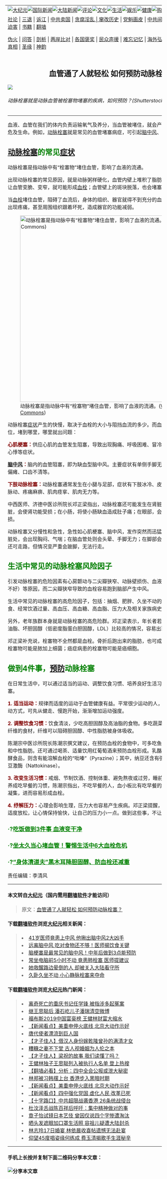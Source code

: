 <a name="1" id="1" target="_blank"></a><span id="1"></span>
<table border="0"><tr><td colspan="2" VALIGN=TOP><a href="https://github.com/mprjd2205/djy/blob/master/gb/nsc413.md#1"><img src="https://gitlab.com/szzdlab/www/raw/master/t/djy/1.jpg" title="大纪元"></a><a href="https://github.com/mprjd2205/djy/blob/master/gb/n24hr.md#1"><img src="https://gitlab.com/szzdlab/www/raw/master/t/djy/3.jpg" title="国际新闻"></a><a href="https://github.com/mprjd2205/djy/blob/master/gb/nsc413.md#1"><img src="https://gitlab.com/szzdlab/www/raw/master/t/djy/4.jpg" title="大陆新闻"></a><a href="https://github.com/mprjd2205/djy/blob/master/gb/news392.md#1"><img src="https://gitlab.com/szzdlab/www/raw/master/t/djy/5.jpg" title="评论"></a><a href="https://github.com/mprjd2205/djy/blob/master/gb/news2007.md#1"><img src="https://gitlab.com/szzdlab/www/raw/master/t/djy/6.jpg" title="文化"></a><a href="https://github.com/mprjd2205/djy/blob/master/gb/news2008.md#1"><img src="https://gitlab.com/szzdlab/www/raw/master/t/djy/7.jpg" title="生活"></a><a href="https://github.com/mprjd2205/djy/blob/master/gb/ncyule.md#1"><img src="https://gitlab.com/szzdlab/www/raw/master/t/djy/8.jpg" title="娱乐"></a><a href="https://github.com/mprjd2205/djy/blob/master/gb/nsc1002.md#1"><img src="https://gitlab.com/szzdlab/www/raw/master/t/djy/9.jpg" title="健康"><a href="https://www.youlucky.com"><img src="https://gitlab.com/szzdlab/www/raw/master/t/djy/10.jpg" title="购物"></a><a href="https://www.supportepoch.org/donation?utm_medium=epochtimes&utm_source=referral&utm_campaign=donate_button_djyhomepage"><img src="https://gitlab.com/szzdlab/www/raw/master/t/djy/12.jpg" title="捐款"></a></td></tr>
<tr><td colspan="2" VALIGN=TOP><a target="_blank" href="https://github.com/mprjd2205/djy/blob/master/gb/9p.md#1">社论</a> | <a target="_blank" href="https://github.com/mprjd2205/djy/blob/master/gb/nf5657.md#1">三退</a> | <a target="_blank" href="https://github.com/mprjd2205/djy/blob/master/gb/nf6123.md#1">诉江</a> | <a target="_blank" href="https://github.com/mprjd2205/djy/blob/master/gb/nf1176117.md#1">中共卖国</a> | <a target="_blank" href="https://github.com/mprjd2205/djy/blob/master/gb/nf5773.md#1">贪腐淫乱 | <a target="_blank" href="https://github.com/mprjd2205/djy/blob/master/gb/nf1176115.md#1">窜改历史</a> | <a target="_blank" href="https://github.com/mprjd2205/djy/blob/master/gb/nf1176107.md#1">党魁画皮</a> | <a target="_blank" href="https://github.com/mprjd2205/djy/blob/master/gb/nf1320400.md#1">中共间谍</a> | <a target="_blank" href="https://github.com/mprjd2205/djy/blob/master/gb/nf1176114.md#1">破坏传统</a> | <a target="_blank" href="https://github.com/mprjd2205/djy/blob/master/gb/nf5287.md#1">恶贯满盈</a> | <a target="_blank" href="https://github.com/mprjd2205/djy/blob/master/gb/ncid278.md#1">人权</a> | <a target="_blank" href="https://github.com/mprjd2205/djy/blob/master/gb/nf1176111.md#1">迫害</a> | <a target="_blank" href="https://github.com/mprjd2205/djy/blob/master/gb/nf1235328.md#1">书籍</a> | <a target="_blank" href="https://github.com/mprjd2205/www/blob/master/README.md?zsrh#1">翻墙</a></p><p><a target="_blank" href="https://github.com/mprjd2205/djy/blob/master/gb/nf5562.md#1">伪火</a> | <a target="_blank" href="https://github.com/mprjd2205/djy/blob/master/gb/nf4378.md#1">问答</a> | <a target="_blank" href="https://github.com/mprjd2205/djy/blob/master/gb/nf5792.md#1">剖析</a> | <a target="_blank" href="https://github.com/mprjd2205/djy/blob/master/gb/nf5735.md#1">两岸比对</a> | <a target="_blank" href="https://github.com/mprjd2205/djy/blob/master/gb/nf6119.md#1">各国褒奖</a> | <a target="_blank" href="https://github.com/mprjd2205/djy/blob/master/gb/nf6120.md#1">民众声援</a> | <a target="_blank" href="https://github.com/mprjd2205/djy/blob/master/gb/nf1188594.md#1">难忘记忆</a> | <a target="_blank" href="https://github.com/mprjd2205/djy/blob/master/gb/nf3180.md#1">海外弘传</a> | <a target="_blank" href="https://github.com/mprjd2205/djy/blob/master/gb/nf5410.md#1">万人上访</a> | <a target="_blank" href="https://github.com/mprjd2205/ntdtv/blob/master/gb/prog1530_1.md#1">和平抗议</a> | <a target="_blank" href="https://github.com/mprjd2205/djy/blob/master/gb/nf4386.md#1">支持</a> | <a target="_blank" href="https://github.com/mprjd2205/djy/blob/master/gb/nf4389.md#1">真相</a> | <a target="_blank" href="https://github.com/mprjd2205/djy/blob/master/gb/nf5790.md#1">圣缘</a> | <a target="_blank" href="https://github.com/mprjd2205/djy/blob/master/gb/nf4786.md#1">神韵</a></td></tr>
<tr><td VALIGN=TOP width="626"><h2 align=center>血管通了人就轻松   如何预防动脉栓塞？</h2>
<img src="http://i.epochtimes.com/assets/uploads/2019/09/arteria-embolism-0907-600x400.jpg" />
<h6>动脉栓塞就是动脉血管被栓塞物堵塞的疾病，如何预防？(Shutterstock)
</h6>
<hr>
<p>血液、血管在我们的体内负责运输氧气及养分，当血管被堵住，就会产生很多严重的问题，甚至危及生命。例如，<a href="https://github.com/mprjd2205/djy/blob/master/gb/tag/%E5%8A%A8%E8%84%89%E6%A0%93%E5%A1%9E.md">动脉栓塞</a>就是常见的血管堵塞病症，可引起<a href="https://github.com/mprjd2205/djy/blob/master/gb/tag/%E8%84%91%E4%B8%AD%E9%A3%8E.md">脑中风</a>、心肌梗塞等危险疾病。</p>
<h2><span style="color: #008000;"><a href="https://github.com/mprjd2205/djy/blob/master/gb/tag/%E5%8A%A8%E8%84%89%E6%A0%93%E5%A1%9E.md">动脉栓塞</a>的常见<a href="https://github.com/mprjd2205/djy/blob/master/gb/tag/%E7%97%87%E7%8A%B6.md">症状</a></span></h2>
<p>动脉栓塞是指动脉中有“栓塞物”堵住血管，影响了血液的流通。</p>
<p>出现动脉栓塞的常见原因，就是动脉粥样硬化，血管内壁上堆积了脂肪、钙等物质，时间长了，让血管变脆、变窄，就可能形成<a href="https://github.com/mprjd2205/djy/blob/master/gb/tag/%E8%A1%80%E6%A0%93.md">血栓</a>；血管壁上的斑块脱落，也会堵塞血管。</p>
<p>当<a href="https://github.com/mprjd2205/djy/blob/master/gb/tag/%E8%A1%80%E6%A0%93.md">血栓</a>堵住血管，阻碍了血流后，身体的组织、器官就得不到充分的血液和氧气，缺血的部位会出现疼痛，甚至周围组织跟着坏死，造成器官的功能减弱。</p>
<figure id="attachment_11504525" style="width: 600px" class="wp-caption aligncenter"><a href="http://i.epochtimes.com/assets/uploads/2019/09/Thrombosis_formation.gif"><img class="size-large wp-image-11504525" src="http://i.epochtimes.com/assets/uploads/2019/09/Thrombosis_formation-600x419.gif" alt="动脉栓塞是指动脉中有“栓塞物”堵住血管，影响了血液的流通。(Wikimedia Commons)" width="600" b="419" /></a><figcaption class="wp-caption-text">动脉栓塞是指动脉中有“栓塞物”堵住血管，影响了血液的流通。(<a href="https://commons.wikimedia.org/wiki/File:Thrombosis_formation.gif" target="_blank" rel="noopener noreferrer">Wikimedia Commons</a>)</figcaption></figure>
<p>动脉栓塞<a href="https://github.com/mprjd2205/djy/blob/master/gb/tag/%E7%97%87%E7%8A%B6.md">症状</a>产生的快慢，取决于血栓的大小与阻挡血流的多少。而血栓可能出现在身体各部位，堵到哪里，哪里就出问题：</p>
<p><span style="color: #800000;"><strong>心肌梗塞：</strong></span>供应心肌的血管发生阻塞，导致出现胸痛、呼吸困难、冒冷汗、虚弱、恶心、呕吐、心悸等症状。</p>
<p><span style="color: #800000;"><strong><a href="https://github.com/mprjd2205/djy/blob/master/gb/tag/%E8%84%91%E4%B8%AD%E9%A3%8E.md">脑中风</a>：</strong></span>脑内的血管阻塞，即为缺血型脑中风。主要症状有单侧手脚无力、单侧身体感觉障碍、偏瘫、口齿不清等。</p>
<p><span style="color: #800000;"><strong>下肢动脉栓塞：</strong></span>动脉栓塞通常发生在小腿与足部，症状有下肢冰冷、皮肤苍白、栓塞后区域没有脉动、疼痛麻痹、肌肉痉挛、肌肉无力等。</p>
<p>中西医师、济德中医诊所院长邓正梁指出，动脉栓塞还可能发生在肾脏、小肠与眼睛。发生在肾脏，会使肾功能受损；在小肠，将使小肠缺血造成肚子痛；在眼部，会伤及视网膜，造成视野缺损。</p>
<p>动脉栓塞又分慢性和急性，急性如心肌梗塞、脑中风，发作突然而迅猛；慢性的动脉栓塞若在心脏处，会出现胸闷、气喘；在脑血管处则会头晕、手脚无力；在脚部会出现走路突然不稳，初期还可走路，但情况变严重会跛脚，无法行走。</p>
<h2><span style="color: #008000;">生活中常见的动脉栓塞风险因子</span></h2>
<p>引发动脉栓塞的危险因素有心房颤动与二尖瓣狭窄、动脉壁损伤、血液高黏稠度（代表血液循环不好）等原因，而二尖瓣狭窄导致的血栓容易跑到脑部产生中风。</p>
<p>生活中常见的动脉栓塞的高危险因子，包括：抽烟、肥胖、久坐不动的生活方式、不健康的饮食、经常饮酒过量、高血压、高血糖、高血脂、压力大及相关家族病史等等。</p>
<p>另外，老年族群本身就是动脉栓塞的高危险群。邓正梁表示，年长者若有血液循环不好，三酸甘油脂、坏胆固醇（低密度脂蛋白胆固醇，LDL）比较高的情况，容易出现动脉栓塞。</p>
<p>邓正梁补充说，栓塞物不全然都是血栓。骨折后跑出来的脂肪，也可成为栓塞物；败血症产生的栓塞物可能是脓加上细菌；癌症病患的栓塞物可能是癌细胞。</p>
<h2><span style="color: #008000;">做到4件事，<a href="https://github.com/mprjd2205/djy/blob/master/gb/tag/%E9%A2%84%E9%98%B2.md">预防</a>动脉栓塞</span></h2>
<p>在日常生活中，可以通过适当的运动、调整饮食习惯、培养良好生活习惯等方式，来<a href="https://github.com/mprjd2205/djy/blob/master/gb/tag/%E9%A2%84%E9%98%B2.md">预防</a>动脉栓塞。</p>
<p><span style="color: #800000;"><strong>1. 适当运动：</strong></span>规律而适度的运动于血管健康有益。平常很少运动的人，不需马上选择太激烈的运动方式，可先从健走、慢跑开始，渐渐增加运动强度。</p>
<p><span style="color: #800000;"><strong>2. 调整饮食习惯：</strong></span>饮食清淡，少吃高胆固醇及高油脂的食物。多吃蔬菜、海藻、豆类等富含食物纤维的食材，纤维可以阻碍胆固醇、中性脂肪被身体吸收。</p>
<p>陈潮宗中医诊所院长陈潮宗撰文建议，在预防血栓的食物中，可多吃鱼贝类，鱼油可降低胆固醇和中性脂肪。还可通过喝茶、适量饮用红葡萄酒来预防血栓形成。乳酪、纳豆、味噌、酱油等发酵食品，则含有能溶解血栓的“吡嗪”（Pyrazine）；其中，纳豆还含有强力的血栓溶解物质——纳豆激酶（Nattokinase）。</p>
<p><span style="color: #800000;"><strong>3. 改变生活习惯：</strong></span>戒烟、节制饮酒、控制体重、避免熬夜或过劳，睡前可泡澡让身体温暖。还要养成吃早餐的习惯，陈潮宗指出，不吃早餐的人，血小板比有吃早餐的人的血小板更容易黏稠与凝集，进而容易形成血栓。</p>
<p><strong><span style="color: #800000;">4. 纾解压力：</span></strong>心理会影响生理，压力大也容易产生疾病。邓正梁提醒，在繁忙的工作和生活中要适度放松，让心情保持愉快，让自己的压力小一点。做到这些事，不让动脉栓塞找上门。</p>
<h3><span style="color: #008000;">·?<a style="color: #008000;" href="https://github.com/mprjd2205/djy/blob/master/gb/18/1/15/n10058439.md" target="_blank" rel="noopener noreferrer">吃饭做到3件事 血液变干净</a></span></h3>
<h3><span style="color: #008000;">·?<a style="color: #008000;" href="https://github.com/mprjd2205/djy/blob/master/gb/17/12/2/n9916389.md" target="_blank" rel="noopener noreferrer">坐太久当心堵血管！警惕生活中6大血栓危机</a></span></h3>
<h3><span style="color: #008000;">·?<a style="color: #008000;" href="https://github.com/mprjd2205/djy/blob/master/gb/18/9/2/n10685020.md" target="_blank" rel="noopener noreferrer">“身体清道夫”黑木耳降胆固醇、防血栓还减重</a></span></h3>
<p>责任编辑：李清风</p>

<hr>

#### 本文转自<a href="http://www.epochtimes.com">大纪元</a>（国内需用<a href="https://git.io/JesJV">翻墙软件</a>才能访问）
> 原文：<a href="http://www.epochtimes.com/gb/19/9/5/n11502138.htm">血管通了人就轻松   如何预防动脉栓塞？</a>


#### 下载<a href="https://git.io/JesJV">翻墙软件</a>浏览<a href="http://www.epochtimes.com">大纪元</a>相关新闻：
> <li><a href="http://www.epochtimes.com/gb/19/4/1/n11156194.htm">41岁医师竟患上中风 他揪出脑中风2大凶手</a></li>
> <li><a href="http://www.epochtimes.com/gb/19/3/29/n11149827.htm">远离脑中风 吃对食物还不够！医师揭饮食关键</a></li>
> <li><a href="http://www.epochtimes.com/gb/18/8/6/n10619258.htm">脑梗塞是最常见的脑中风！中年后做到3点能预防</a></li>
> <li><a href="http://www.epochtimes.com/gb/18/6/28/n10519354.htm">常坐电脑前5小时不动 竟患肺栓塞 医师提建议</a></li>
> <li><a href="http://www.epochtimes.com/gb/17/7/2/n9347320.htm">她救醒路边晕倒的人 却被关入大陆看守所</a></li>
> <li><a href="http://www.epochtimes.com/gb/16/7/21/n8123945.htm">久卧久坐不动  小心静脉栓塞来夺命</a></li>

#### 下载<a href="https://git.io/JesJV">翻墙软件</a>浏览<a href="http://www.epochtimes.com">大纪元</a>热门新闻：
> <li><a href="http://www.epochtimes.com/gb/19/11/7/n11638837.htm">离奇死亡的重庆书记任学锋 被指涉多起冤案</a></li>
> <li><a href="http://www.epochtimes.com/gb/19/11/7/n11639300.htm">继王思聪后 潘石屹儿子潘瑞清空微博</a></li>
> <li><a href="http://www.epochtimes.com/gb/19/11/7/n11638748.htm">福布斯2019中国富豪榜 王健林财富大缩水</a></li>
> <li><a href="http://www.epochtimes.com/gb/19/11/7/n11639897.htm">【新闻看点】美重申停火底线 北京大动作示好</a></li>
> <li><a href="http://www.epochtimes.com/gb/19/10/11/n11582046.htm">唐代使者漂流到巨人国</a></li>
> <li><a href="http://www.epochtimes.com/gb/19/10/31/n11625562.htm">【才子佳人】借汉人身份嫁乾隆曾孙的满清才女</a></li>
> <li><a href="http://www.epochtimes.com/gb/15/4/21/n4416242.htm">糟糠之妻不下堂 古人视婚姻为人伦之本</a></li>
> <li><a href="http://www.epochtimes.com/gb/19/10/25/n11612042.htm">【才子佳人】梁祝的故事 我们读懂了吗？</a></li>
> <li><a href="http://www.epochtimes.com/gb/19/11/6/n11636669.htm">王健林独子王思聪列入被执行人名单 登上热搜</a></li>
> <li><a href="http://www.epochtimes.com/gb/19/11/6/n11636278.htm">【翻墙必看】分析：四中全会公报或泄大秘密</a></li>
> <li><a href="http://www.epochtimes.com/gb/19/11/6/n11638219.htm">林郑被习韩摆上台 香港步入黑暗时期</a></li>
> <li><a href="http://www.epochtimes.com/gb/19/11/7/n11639897.htm">【新闻看点】美重申停火底线 北京大动作示好</a></li>
> <li><a href="http://www.epochtimes.com/gb/19/11/7/n11640231.htm">【新闻看点】四中强化党国 虚化人民 改革已死</a></li>
> <li><a href="http://www.epochtimes.com/gb/19/11/6/n11637817.htm">【十字路口】中共超限战袭香港 26条统战侵台</a></li>
> <li><a href="http://www.epochtimes.com/gb/19/11/6/n11638183.htm">杜汶泽舌战陈百祥后呼吁：集中精神做对的事</a></li>
> <li><a href="http://www.epochtimes.com/gb/19/11/5/n11635898.htm">章子怡试镜日本艺伎 曾因仅说四个字惨遭淘汰</a></li>
> <li><a href="http://www.epochtimes.com/gb/19/11/5/n11635562.htm">晒头发遮眼加口罩生活照 容祖儿疑遭大陆封杀</a></li>
> <li><a href="http://www.epochtimes.com/gb/19/11/7/n11639534.htm">林志玲17日婚宴 林依晨收喜帖遗憾无法赴宴</a></li>
> <li><a href="http://www.epochtimes.com/gb/19/11/5/n11635746.htm">仰望45度唱姿缘何练成 费玉清揭歌手生涯秘辛</a></li>
<hr>

#### 手机上长按并复制下面二维码分享本文章：<br><br><img src="http://d1p1.ip.zn2.us/v.php?action=qrcode&url=https://github.com/mprjd2205/djy/blob/master/gb/19/9/5/n11502138.md%231" title="分享本文章"></td><td VALIGN=TOP><a href="https://github.com/mprjd2205/djy/blob/master/gb/16/1/21/n4622075.md?dfh#1" target="_blank"><img src="https://gitlab.com/szzdlab/djy/raw/master/gb/300/wei-f1.jpg" title="中共的伪火骗局"  alt="中共的伪火骗局"></a><br><a href="https://github.com/mprjd2205/www/blob/master/README.md?dfh#9" target="_blank"><img src="https://gitlab.com/szzdlab/djy/raw/master/gb/300/yong-h.jpg" title="永恒的见证"  alt="永恒的见证"></a><br><a href="https://github.com/mprjd2205/djy/blob/master/gb/13/9/29/n3974789.md?dfh#1" target="_blank"><img src="https://gitlab.com/szzdlab/djy/raw/master/gb/300/shang-lnz.jpg" title="善良女子被中共投男牢"  alt="善良女子被中共投男牢"></a><br><a href="https://github.com/mprjd2205/djy/blob/master/gb/16/3/16/n4663449.md?dfh#1" target="_blank"><img src="https://gitlab.com/szzdlab/djy/raw/master/gb/300/huo-z3.jpg" title="警卫目击活摘器官"  alt="警卫目击活摘器官"></a><br><a href="https://github.com/mprjd2205/djy/blob/master/gb/16/8/7/n8177641.md?dfh#1" target="_blank"><img src="https://gitlab.com/szzdlab/djy/raw/master/gb/300/huo-z4.jpg" title="证人描述活摘恐怖"  alt="证人描述活摘恐怖"></a><br><a href="https://github.com/mprjd2205/djy/blob/master/gb/10/4/19/n2881569.md?dfh#1" target="_blank"><img src="https://gitlab.com/szzdlab/djy/raw/master/gb/300/huo-z1.jpg" title="揭开活摘器官黑幕"  alt="揭开活摘器官黑幕"></a><br><a href="https://github.com/mprjd2205/djy/blob/master/gb/10/11/7/n3077476.md?dfh#1" target="_blank"><img src="https://gitlab.com/szzdlab/djy/raw/master/gb/300/ma-ks.jpg" title="马克思的成魔之路"  alt="马克思的成魔之路"></a><br><a href="https://github.com/mprjd2205/djy/blob/master/gb/14/6/9/n4173977.md?dfh#1" target="_blank"><img src="https://gitlab.com/szzdlab/djy/raw/master/gb/300/chang-zs.jpg" title="藏字石 蕴天机"  alt="藏字石 蕴天机"></a><br><a href="https://github.com/mprjd2205/djy/blob/master/gb/18/5/10/n10381511.md?dfh#1" target="_blank"><img src="https://gitlab.com/szzdlab/djy/raw/master/gb/300/st1.jpg" title="关注3亿人三退"  alt="关注3亿人三退"></a><br><a href="https://github.com/mprjd2205/djy/blob/master/gb/18/3/21/n10237682.md?dfh#1" target="_blank"><img src="https://gitlab.com/szzdlab/djy/raw/master/gb/300/jie-t.jpg" title="解体中共复兴中华"  alt="解体中共复兴中华"></a><br><a href="https://github.com/mprjd2205/djy/blob/master/gb/9/2/9/n2422991.md?dfh#1" target="_blank"><img src="https://gitlab.com/szzdlab/djy/raw/master/gb/300/gao-zs.jpg" title="中共迫害良心律师"  alt="中共迫害良心律师"></a><br><a href="https://github.com/mprjd2205/djy/blob/master/gb/18/12/9/n10900044.md?dfh#1" target="_blank"><img src="https://gitlab.com/szzdlab/djy/raw/master/gb/300/sj1.jpg" title="303万人举报江泽民"  alt="303万人举报江泽民"></a><br><a href="https://github.com/mprjd2205/djy/blob/master/gb/18/8/28/n10672014.md?dfh#1" target="_blank"><img src="https://gitlab.com/szzdlab/djy/raw/master/gb/300/sj2.jpg" title="这些官员为何起诉江泽民"  alt="这些官员为何起诉江泽民"></a><br><a href="https://github.com/mprjd2205/djy/blob/master/gb/8/12/18/n2367165.md?dfh#1" target="_blank"><img src="https://gitlab.com/szzdlab/djy/raw/master/gb/300/liangan.jpg" title="海峡两岸的强烈对比"  alt="海峡两岸的强烈对比"></a><br><a href="https://github.com/mprjd2205/djy/blob/master/gb/15/5/5/n4427238.md?dfh#1" target="_blank"><img src="https://gitlab.com/szzdlab/djy/raw/master/gb/300/jia-ndzl.jpg" title="加拿大总理的贺信"  alt="加拿大总理的贺信"></a><br><a href="https://github.com/mprjd2205/djy/blob/master/gb/11/6/17/n3289382.md?dfh#1" target="_blank"><img src="https://gitlab.com/szzdlab/djy/raw/master/gb/300/xiao-wd.jpg" title="探寻真相兼听则明"  alt="探寻真相兼听则明"></a><br><a href="https://github.com/mprjd2205/djy/blob/master/gb/18/10/27/n10812623.md?dfh#1" target="_blank"><img src="https://gitlab.com/szzdlab/djy/raw/master/gb/300/yindu.jpg" title="印度媒体报道东方"  alt="印度媒体报道东方"></a><br><a href="https://github.com/mprjd2205/djy/blob/master/gb/18/6/9/n10469652.md?dfh#1" target="_blank"><img src="https://gitlab.com/szzdlab/djy/raw/master/gb/300/xie-j.jpg" title="不一样的海外校园"  alt="不一样的海外校园"></a><br><a href="https://github.com/mprjd2205/djy/blob/master/gb/7/4/5/n1669415.md?dfh#1" target="_blank"><img src="https://gitlab.com/szzdlab/djy/raw/master/gb/300/li-up.jpg" title="从大师到徒弟的传奇"  alt="从大师到徒弟的传奇"></a><br><a href="https://github.com/mprjd2205/djy/blob/master/gb/17/5/26/n9191512.md?dfh#1" target="_blank"><img src="https://gitlab.com/szzdlab/djy/raw/master/gb/300/zfl2.jpg" title="亿万人与东方一本奇书"  alt="亿万人与东方一本奇书"></a><br><a href="https://github.com/mprjd2205/djy/blob/master/gb/13/11/27/n4020290.md?dfh#1" target="_blank"><img src="https://gitlab.com/szzdlab/djy/raw/master/gb/300/zhen-h.jpg" title="大陆见不到的震撼场面"  alt="大陆见不到的震撼场面"></a><br><a href="https://github.com/mprjd2205/djy/blob/master/gb/15/7/17/n4482910.md?dfh#1" target="_blank"><img src="https://gitlab.com/szzdlab/djy/raw/master/gb/300/dalu-sk.jpg" title="人心向善 大陆当初盛况"  alt="人心向善 大陆当初盛况"></a><br><a href="https://github.com/mprjd2205/djy/blob/master/gb/9/10/15/n2689419.md?dfh#1" target="_blank"><img src="https://gitlab.com/szzdlab/djy/raw/master/gb/300/zfl1.jpg" title="追寻真理 这书讲什么"  alt="追寻真理 这书讲什么"></a><br><a href="https://github.com/mprjd2205/www/blob/master/README.md?dfh#1" target="_blank"><img src="https://gitlab.com/szzdlab/djy/raw/master/gb/300/fq1.jpg" title="下载免费翻墙软件"  alt="下载免费翻墙软件"></a><br></td></tr></table>
